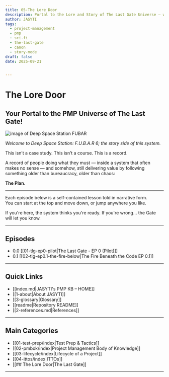 ```yaml
---
title: 05-The Lore Door
description: Portal to the Lore and Story of The Last Gate Universe — where satire meets certification.
author: JASYTI
tags:
  - project-management
  - pmp
  - sci-fi
  - the-last-gate
  - canon
  - story-mode
draft: false
date: 2025-09-21


---
```


# The Lore Door  
## Your Portal to the PMP Universe of The Last Gate!
![image of Deep Space Station FUBAR](fubar6.png)

*Welcome to Deep Space Station: F.U.B.A.R 6; the story side of this system.*

This isn’t a case study. This isn’t a course. This is a record.

A record of people doing what they must — inside a system that often makes no sense — and somehow, still delivering value by following something older than bureaucracy, older than chaos:

**The Plan.**

---

Each episode below is a self-contained lesson told in narrative form.  
You can start at the top and move down, or jump anywhere you like.

If you're here, the system thinks you're ready. If you're wrong... the Gate will let you know.

---

## Episodes

- 0.0 [[01-tlg-ep0-pilot|The Last Gate - EP 0 (Pilot)]]
- 0.1 [[02-tlg-ep0.1-the-fire-below|The Fire Beneath the Code EP 0.1]]

---
## Quick Links
- [[index.md|JASYTI's PMP KB – HOME]]
- [[1-about|About JASYTI]]
- [[3-glossary|Glossary]]
- [[readme|Repository README]]
- [[2-references.md|References]]

---
## Main Categories
- [[01-test-prep/index|Test Prep & Tactics]]
- [[02-pmbok/index|Project Management Body of Knowledge]]
- [[03-lifecycle/index|Lifecycle of a Project]]
- [[04-ittos/index|ITTOs]]
- [[## The Lore Door|The Last Gate]]

---
